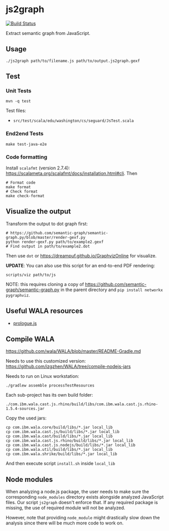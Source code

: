 # js2graph

[![Build Status](https://travis-ci.com/semantic-graph/js2graph.svg?branch=master)](https://travis-ci.com/semantic-graph/js2graph)

Extract semantic graph from JavaScript.

## Usage

    ./js2graph path/to/filename.js path/to/output.js2graph.gexf

## Test

### Unit Tests

```
mvn -q test
```

Test files:

- `src/test/scala/edu/washington/cs/seguard/JsTest.scala`

### End2end Tests

```
make test-java-e2e
```

### Code formatting

Install `scalafmt` (version 2.7.4): https://scalameta.org/scalafmt/docs/installation.html#cli. Then

```
# Format code
make format
# Check format
make check-format
```

## Visualize the output

Transform the output to dot graph first:

```
# https://github.com/semantic-graph/semantic-graph.py/blob/master/render-gexf.py
python render-gexf.py path/to/example2.gexf
# Find output in path/to/example2.dot
```

Then use `dot` or https://dreampuf.github.io/GraphvizOnline for visualize.

**UPDATE**: You can also use this script for an end-to-end PDF rendering:

```
scripts/viz path/to/js
```

NOTE: this requires cloning a copy of
https://github.com/semantic-graph/semantic-graph.py in the parent directory and
`pip install networkx pygraphviz`.

## Useful WALA resources

- [prologue.js](https://github.com/wala/WALA/blob/master/com.ibm.wala.cast.js/src/main/resources/prologue.js)

## Compile WALA

https://github.com/wala/WALA/blob/master/README-Gradle.md

Needs to use this customized version: https://github.com/izgzhen/WALA/tree/compile-nodejs-jars

Needs to run on Linux workstation:

```
./gradlew assemble processTestResources
```

Each sub-project has its own build folder:

```
./com.ibm.wala.cast.js.rhino/build/libs/com.ibm.wala.cast.js.rhino-1.5.4-sources.jar
```

Copy the used jars:

```
cp com.ibm.wala.core/build/libs/*.jar local_lib
cp com.ibm.wala.cast.js/build/libs/*.jar local_lib
cp com.ibm.wala.cast/build/libs/*.jar local_lib
cp com.ibm.wala.cast.js.rhino/build/libs/*.jar local_lib
cp com.ibm.wala.cast.js.nodejs/build/libs/*.jar local_lib
cp com.ibm.wala.util/build/libs/*.jar local_lib
cp com.ibm.wala.shrike/build/libs/*.jar local_lib
```

And then execute script `install.sh` inside `local_lib`

## Node modules

When analyzing a node.js package, the user needs to make sure the corresponding `node_modules` directory exists
alongside analyzed JavaScript files. Our script `js2graph` doesn't enforce that. If any required package is missing,
the use of required module will not be analyzed.

However, note that providing `node_module` might drastically slow down the analysis since there will be much more code
to work on.